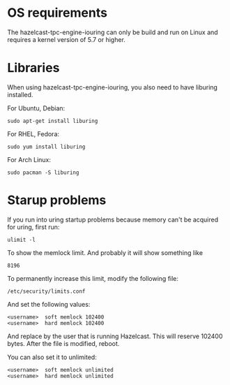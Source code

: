 # OS requirements

The hazelcast-tpc-engine-iouring can only be build and run on Linux and
requires a kernel version of 5.7 or higher.

# Libraries

When using hazelcast-tpc-engine-iouring, you also need to have liburing
installed.

For Ubuntu, Debian:

```
sudo apt-get install liburing
```

For RHEL, Fedora:

```
sudo yum install liburing
```

For Arch Linux:

```
sudo pacman -S liburing
```

# Starup problems

If you run into uring startup problems because memory can't be acquired for
uring, first run:

```
ulimit -l
```

To show the memlock limit. And probably it will show something like

```
8196
```

To permanently increase this limit, modify the following file:
```
/etc/security/limits.conf
```
And set the following values:

```
<username>  soft memlock 102400
<username>  hard memlock 102400
```

And replace <username> by the user that is running Hazelcast. This will reserve
102400 bytes. After the file is modified, reboot.

You can also set it to unlimited:

```
<username>  soft memlock unlimited
<username>  hard memlock unlimited
```